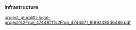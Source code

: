 ### infrastructure
[project_pluralith-local-project%2Frun_4744871%2Frun_4744871_1689249546486.pdf](https://github.com/gurayasu/terraform_tutorial/files/12039195/project_pluralith-local-project.2Frun_4744871.2Frun_4744871_1689249546486.pdf)
